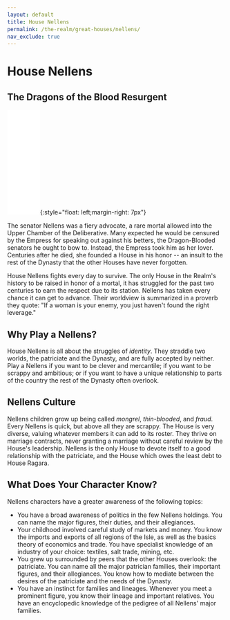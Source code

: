 ```yaml
---
layout: default
title: House Nellens
permalink: /the-realm/great-houses/nellens/
nav_exclude: true
---
```


# House Nellens

## The Dragons of the Blood Resurgent

![Nellens Mon](./../../../assets/house_mons/nellens.png){:style="float: left;margin-right: 7px"}

The senator Nellens was a fiery advocate, a rare mortal allowed into the Upper
Chamber of the Deliberative. Many expected he would be censured by the Empress
for speaking out against his betters, the Dragon-Blooded senators he ought to
bow to. Instead, the Empress took him as her lover. Centuries after he died, she
founded a House in his honor -- an insult to the rest of the Dynasty that the
other Houses have never forgotten.

House Nellens fights every day to survive. The only House in the Realm's history
to be raised in honor of a mortal, it has struggled for the past two centuries
to earn the respect due to its station. Nellens has taken every chance it can
get to advance. Their worldview is summarized in a proverb they quote: "If a
woman is your enemy, you just haven't found the right leverage."

## Why Play a Nellens?

House Nellens is all about the struggles of _identity_. They straddle two
worlds, the patriciate and the Dynasty, and are fully accepted by neither. Play
a Nellens if you want to be clever and mercantile; if you want to be scrappy and
ambitious; or if you want to have a unique relationship to parts of the country
the rest of the Dynasty often overlook.

## Nellens Culture

Nellens children grow up being called _mongrel_, _thin-blooded_, and _fraud_.
Every Nellens is quick, but above all they are scrappy. The House is very
diverse, valuing whatever members it can add to its roster. They thrive on
marriage contracts, never granting a marriage without careful review by the
House's leadership. Nellens is the only House to devote itself to a good
relationship with the patriciate, and the House which owes the least debt to
House Ragara.

## What Does Your Character Know?

Nellens characters have a greater awareness of the following topics:

- You have a broad awareness of politics in the few Nellens holdings. You can
  name the major figures, their duties, and their allegiances.
- Your childhood involved careful study of markets and money. You know the
  imports and exports of all regions of the Isle, as well as the basics theory
  of economics and trade. You have specialist knowledge of an industry of your
  choice: textiles, salt trade, mining, etc.
- You grew up surrounded by peers that the other Houses overlook: the
  patriciate. You can name all the major patrician families, their important
  figures, and their allegiances. You know how to mediate between the desires
  of the patriciate and the needs of the Dynasty.
- You have an instinct for families and lineages. Whenever you meet a prominent
  figure, you know their lineage and important relatives. You have an
  encyclopedic knowledge of the pedigree of all Nellens' major families.
